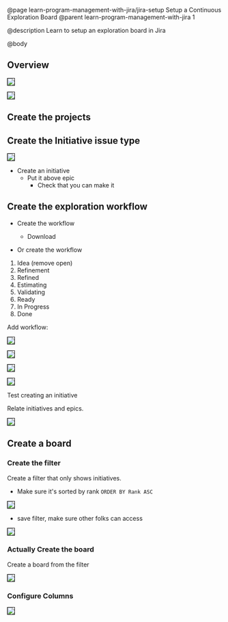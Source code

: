 @page learn-program-management-with-jira/jira-setup Setup a Continuous Exploration Board
@parent learn-program-management-with-jira 1

@description Learn to setup an exploration board in Jira

@body

## Overview

<img src="../static/img/program-management-with-jira/exploration-backlog.png"
  style="border: solid 1px black; max-width: 400px;"/>

<img src="../static/img/program-management-with-jira/exploration-board.png"
  style="border: solid 1px black; max-width: 400px;"/>

## Create the projects

## Create the Initiative issue type




<img src="../static/img/program-management-with-jira/issue-hierarchy.png"
  style="border: solid 1px black; max-width: 400px;"/>

- Create an initiative
  - Put it above epic
	- Check that you can make it



## Create the exploration workflow

- Create the workflow
  - Download


- Or create the workflow


1. Idea (remove open)
2. Refinement
3. Refined
4. Estimating
5. Validating
6. Ready
7. In Progress
8. Done


Add workflow:

<img src="../static/img/program-management-with-jira/add-workflow-1.png"
  style="border: solid 1px black; max-width: 400px;"/>



<img src="../static/img/program-management-with-jira/add-workflow-2.png"
  style="border: solid 1px black; max-width: 400px;"/>

<img src="../static/img/program-management-with-jira/add-workflow-3.png"
  style="border: solid 1px black; max-width: 400px;"/>


<img src="../static/img/program-management-with-jira/add-workflow-4.png"
  style="border: solid 1px black; max-width: 400px;"/>



Test creating an initiative

Relate initiatives and epics.

<img src="../static/img/program-management-with-jira/parent-link.png"
  style="border: solid 1px black; max-width: 400px;"/>



## Create a board

### Create the filter

Create a filter that only shows initiatives.

- Make sure it's sorted by rank `ORDER BY Rank ASC`

<img src="../static/img/program-management-with-jira/create-filter.png"
  style="border: solid 1px black; max-width: 400px;"/>


- save filter, make sure other folks can access

<img src="../static/img/program-management-with-jira/filter-access.png"
  style="border: solid 1px black; max-width: 400px;"/>

### Actually Create the board

Create a board from the filter

<img src="../static/img/program-management-with-jira/create-board.png"
  style="border: solid 1px black; max-width: 400px;"/>


### Configure Columns

<img src="../static/img/program-management-with-jira/configure-columns.png"
  style="border: solid 1px black; max-width: 400px;"/>
